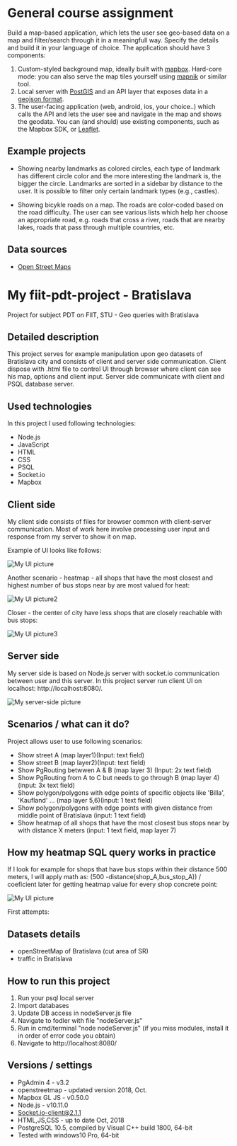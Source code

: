# General course assignment

Build a map-based application, which lets the user see geo-based data on a map and filter/search through it in a meaningfull way. Specify the details and build it in your language of choice. The application should have 3 components:

1. Custom-styled background map, ideally built with [mapbox](http://mapbox.com). Hard-core mode: you can also serve the map tiles yourself using [mapnik](http://mapnik.org/) or similar tool.
2. Local server with [PostGIS](http://postgis.net/) and an API layer that exposes data in a [geojson format](http://geojson.org/).
3. The user-facing application (web, android, ios, your choice..) which calls the API and lets the user see and navigate in the map and shows the geodata. You can (and should) use existing components, such as the Mapbox SDK, or [Leaflet](http://leafletjs.com/).

## Example projects

- Showing nearby landmarks as colored circles, each type of landmark has different circle color and the more interesting the landmark is, the bigger the circle. Landmarks are sorted in a sidebar by distance to the user. It is possible to filter only certain landmark types (e.g., castles).

- Showing bicykle roads on a map. The roads are color-coded based on the road difficulty. The user can see various lists which help her choose an appropriate road, e.g. roads that cross a river, roads that are nearby lakes, roads that pass through multiple countries, etc.

## Data sources

- [Open Street Maps](https://www.openstreetmap.org/)

# My fiit-pdt-project - Bratislava
Project for subject PDT on FIIT, STU - Geo queries with Bratislava

## Detailed description

This project serves for example manipulation upon geo datasets of Bratislava city and consists of client and server side communication. Client dispose with .html file to control UI through browser where client can see his map, options and client input. Server side communicate with client and PSQL database server.

## Used technologies

In this project I used following technologies:
* Node.js
* JavaScript
* HTML
* CSS
* PSQL
* Socket.io
* Mapbox

## Client side

My client side consists of files for browser common with client-server communication. Most of work here involve processing user input and response from my server to show it on map.

Example of UI looks like follows:

![My UI picture](https://github.com/Marek-Bernad/assignment-gis/blob/master/images/ui.png)

Another scenario - heatmap - all shops that have the most closest and highest number of bus stops near by are most valued for heat:

![My UI picture2](https://github.com/Marek-Bernad/assignment-gis/blob/master/images/heatmap_ui.png)

Closer - the center of city have less shops that are closely reachable with bus stops:

![My UI picture3](https://github.com/Marek-Bernad/assignment-gis/blob/master/images/heatmap_ui2.png)

## Server side

My server side is based on Node.js server with socket.io communication between user and this server. In this project server run client UI on localhost: http://localhost:8080/. 

![My server-side picture](https://github.com/Marek-Bernad/assignment-gis/blob/master/images/server.png)

## Scenarios / what can it do?

Project allows user to use following scenarios:
* Show street A (map layer1)(Input: text field)
* Show street B (map layer2)(Input: text field)
* Show PgRouting betwwen A & B (map layer 3) (Input: 2x text field)
* Show PgRouting from A to C but needs to go through B (map layer 4)(input: 3x text field)
* Show polygon/polygons with edge points of specific objects like 'Billa', 'Kaufland' ... (map layer 5,6)(input: 1 text field)
* Show polygon/polygons with edge points with given distance from middle point of Bratislava (input: 1 text field)
* Show heatmap of all shops that have the most closest bus stops near by with distance X meters (input: 1 text field, map layer 7)

## How my heatmap SQL query works in practice

If I look for example for shops that have bus stops within their distance 500 meters, I will apply math as: (500 -distance(shop_A,bus_stop_A)) / coeficient later for getting heatmap value for every shop concrete point:

![My UI picture](https://github.com/Marek-Bernad/assignment-gis/blob/master/images/heatmap.png)

First attempts:



## Datasets details

* openStreetMap of Bratislava (cut area of SR)
* traffic in Bratislava

## How to run this project

1. Run your psql local server
2. Import databases
3. Update DB access in nodeServer.js file
4. Navigate to fodler with file "nodeServer.js"
5. Run in cmd/terminal "node nodeServer.js" (if you miss modules, install it in order of error code you obtain)
6. Navigate to http://localhost:8080/
 

## Versions / settings

* PgAdmin 4 - v3.2
* openstreetmap - updated version 2018, Oct.
* Mapbox GL JS - v0.50.0
* Node.js - v10.11.0
* Socket.io-client@2.1.1
* HTML,JS,CSS - up to date Oct, 2018
* PostgreSQL 10.5, compiled by Visual C++ build 1800, 64-bit
* Tested with windows10 Pro, 64-bit


